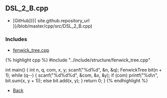 ## DSL_2_B.cpp

- [GitHub]({{ site.github.repository_url }}/blob/master/cpp/src/DSL_2_B.cpp)

### Includes

- [fenwick_tree.cpp](../include/structure/fenwick_tree)

{% highlight cpp %}
#include "../include/structure/fenwick_tree.cpp"

int main() {
  int n, q, com, x, y;
  scanf("%d%d", &n, &q);
  FenwickTree<int> bit(n + 1);
  while (q--) {
    scanf("%d%d%d", &com, &x, &y);
    if (com) printf("%d\n", bit.sum(x, y + 1));
    else bit.add(x, y);
  }
  return 0;
}
{% endhighlight %}

- [Back](../..)
